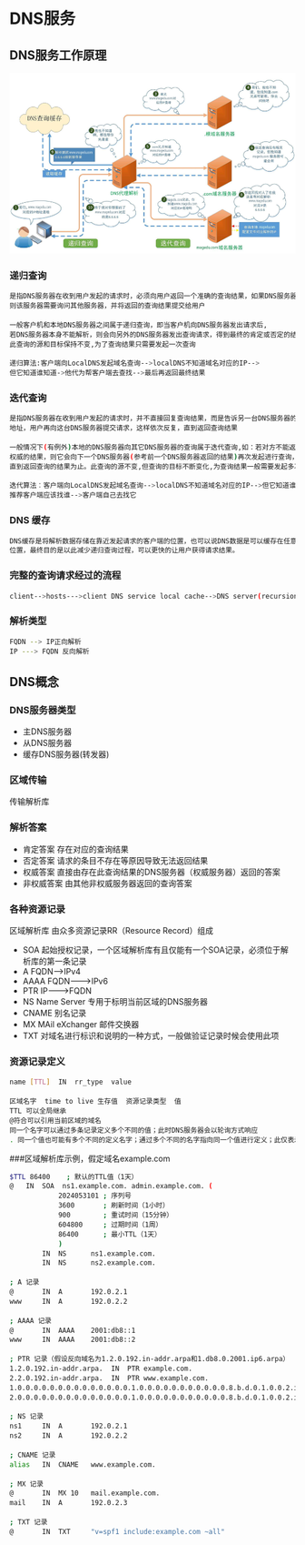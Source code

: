 # DNS服务

## DNS服务工作原理

<img src="../images/dns01.png">


### 递归查询
```bash
是指DNS服务器在收到用户发起的请求时，必须向用户返回一个准确的查询结果，如果DNS服务器本地没有存储与之对应的信息，
则该服务器需要询问其他服务器，并将返回的查询结果提交给用户

一般客户机和本地DNS服务器之间属于递归查询，即当客户机向DNS服务器发出请求后,
若DNS服务器本身不能解析，则会向另外的DNS服务器发出查询请求，得到最终的肯定或否定的结果后转交给客户机。
此查询的源和目标保持不变,为了查询结果只需要发起一次查询

递归算法:客户端向LocalDNS发起域名查询-->localDNS不知道域名对应的IP-->
但它知道谁知道->他代为帮客户端去查找-->最后再返回最终结果

```

### 迭代查询
```bash
是指DNS服务器在收到用户发起的请求时，并不直接回复查询结果，而是告诉另一台DNS服务器的
地址，用户再向这台DNS服务器提交请求，这样依次反复，直到返回查询结果

一般情况下(有例外)本地的DNS服务器向其它DNS服务器的查询属于迭代查询,如：若对方不能返回
权威的结果，则它会向下一个DNS服务器(参考前一个DNS服务器返回的结果)再次发起进行查询，
直到返回查询的结果为止。此查询的源不变,但查询的目标不断变化,为查询结果一般需要发起多次查询

迭代算法︰客户端向LocalDNS发起域名查询-->localDNS不知道域名对应的IP-->但它知道谁知道并
推荐客户端应该找谁-->客户端自己去找它

```

### DNS 缓存
```bash
DNS缓存是将解析数据存储在靠近发起请求的客户端的位置，也可以说DNS数据是可以缓存在任意
位置，最终目的是以此减少递归查询过程，可以更快的让用户获得请求结果。
```

### 完整的查询请求经过的流程
```bash
client-->hosts--->client DNS service local cache-->DNS server(recursion)->DNS server cache --> DNS iteration ---> root ---> 顶级域名 ---> 二级域名DNS....
```

### 解析类型
```bash
FQDN --> IP正向解析
IP ---> FQDN 反向解析
```

## DNS概念

### DNS服务器类型
* 主DNS服务器
* 从DNS服务器
* 缓存DNS服务器(转发器)

### 区域传输
传输解析库

### 解析答案
* 肯定答案  存在对应的查询结果
* 否定答案 请求的条目不存在等原因导致无法返回结果
* 权威答案 直接由存在此查询结果的DNS服务器（权威服务器）返回的答案
* 非权威答案 由其他非权威服务器返回的查询答案

### 各种资源记录
区域解析库 由众多资源记录RR（Resource Record）组成
* SOA 起始授权记录，一个区域解析库有且仅能有一个SOA记录，必须位于解析库的第一条记录
* A     FQDN-->IPv4
* AAAA  FQDN--->IPv6
* PTR   IP--->FQDN
* NS    Name Server 专用于标明当前区域的DNS服务器
* CNAME  别名记录
* MX    MAil eXchanger  邮件交换器
* TXT  对域名进行标识和说明的一种方式，一般做验证记录时候会使用此项

### 资源记录定义
```bash
name [TTL]  IN  rr_type  value 

区域名字  time to live 生存值  资源记录类型  值
TTL 可以全局继承
@符合可以引用当前区域的域名
同一个名字可以通过多条记录定义多个不同的值；此时DNS服务器会以轮询方式响应
. 同一个值也可能有多个不同的定义名字；通过多个不同的名字指向同一个值进行定义；此仅表示通过多个不同的名字可以找到同一个主机

```

###区域解析库示例，假定域名example.com
```bash
$TTL 86400    ; 默认的TTL值（1天）
@   IN  SOA  ns1.example.com. admin.example.com. (
            2024053101 ; 序列号
            3600       ; 刷新时间（1小时）
            900        ; 重试时间（15分钟）
            604800     ; 过期时间（1周）
            86400      ; 最小TTL（1天）
            )
        IN  NS      ns1.example.com.
        IN  NS      ns2.example.com.

; A 记录
@       IN  A       192.0.2.1
www     IN  A       192.0.2.2

; AAAA 记录
@       IN  AAAA    2001:db8::1
www     IN  AAAA    2001:db8::2

; PTR 记录（假设反向域名为1.2.0.192.in-addr.arpa和1.db8.0.2001.ip6.arpa）
1.2.0.192.in-addr.arpa.  IN  PTR example.com.
2.2.0.192.in-addr.arpa.  IN  PTR www.example.com.
1.0.0.0.0.0.0.0.0.0.0.0.0.0.0.1.0.0.0.0.0.0.0.0.0.0.0.8.b.d.0.1.0.0.2.ip6.arpa. IN PTR example.com.
2.0.0.0.0.0.0.0.0.0.0.0.0.0.0.1.0.0.0.0.0.0.0.0.0.0.0.8.b.d.0.1.0.0.2.ip6.arpa. IN PTR www.example.com.

; NS 记录
ns1     IN  A       192.0.2.1
ns2     IN  A       192.0.2.2

; CNAME 记录
alias   IN  CNAME   www.example.com.

; MX 记录
@       IN  MX 10   mail.example.com.
mail    IN  A       192.0.2.3

; TXT 记录
@       IN  TXT     "v=spf1 include:example.com ~all"

```
